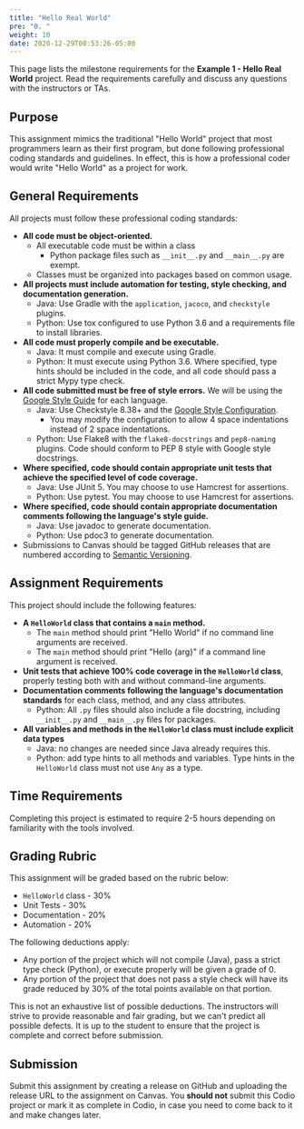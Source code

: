 ```yaml
---
title: "Hello Real World"
pre: "0. "
weight: 10
date: 2020-12-29T00:53:26-05:00
---
```


This page lists the milestone requirements for the **Example 1 - Hello Real World** project. Read the requirements carefully and discuss any questions with the instructors or TAs. 

## Purpose

This assignment mimics the traditional "Hello World" project that most programmers learn as their first program, but done following professional coding standards and guidelines. In effect, this is how a professional coder would write "Hello World" as a project for work. 

## General Requirements

All projects must follow these professional coding standards:

* **All code must be object-oriented.**
  * All executable code must be within a class
    * Python package files such as `__init__.py` and `__main__.py` are exempt.
  * Classes must be organized into packages based on common usage.
* **All projects must include automation for testing, style checking, and documentation generation.**
  * Java: Use Gradle with the `application`, `jacoco`, and `checkstyle` plugins.
  * Python: Use tox configured to use Python 3.6 and a requirements file to install libraries.
* **All code must properly compile and be executable.**
  * Java: It must compile and execute using Gradle.
  * Python: It must execute using Python 3.6. Where specified, type hints should be included in the code, and all code should pass a strict Mypy type check.
* **All code submitted must be free of style errors.** We will be using the [Google Style Guide](https://google.github.io/styleguide/) for each language. 
  * Java: Use Checkstyle 8.38+ and the [Google Style Configuration](https://raw.githubusercontent.com/checkstyle/checkstyle/checkstyle-8.38/src/main/resources/google_checks.xml). 
    * You may modify the configuration to allow 4 space indentations instead of 2 space indentations.
  * Python: Use Flake8 with the `flake8-docstrings` and `pep8-naming` plugins. Code should conform to PEP 8 style with Google style docstrings. 
* **Where specified, code should contain appropriate unit tests that achieve the specified level of code coverage.**
  * Java: Use JUnit 5. You may choose to use Hamcrest for assertions.
  * Python: Use pytest. You may choose to use Hamcrest for assertions.
* **Where specified, code should contain appropriate documentation comments following the language's style guide.**
  * Java: Use javadoc to generate documentation.
  * Python: Use pdoc3 to generate documentation.
* Submissions to Canvas should be tagged GitHub releases that are numbered according to [Semantic Versioning](https://semver.org/).

## Assignment Requirements

This project should include the following features:

* **A `HelloWorld` class that contains a `main` method.**
  * The `main` method should print "Hello World" if no command line arguments are received.
  * The `main` method should print "Hello {arg}" if a command line argument is received.
* **Unit tests that achieve 100% code coverage in the `HelloWorld` class**, properly testing both with and without command-line arguments.
* **Documentation comments following the language's documentation standards** for each class, method, and any class attributes.
  * Python: All `.py` files should also include a file docstring, including `__init__.py` and `__main__.py` files for packages.
* **All variables and methods in the `HelloWorld` class must include explicit data types**
  * Java: no changes are needed since Java already requires this. 
  * Python: add type hints to all methods and variables. Type hints in the `HelloWorld` class must not use `Any` as a type. 
  
## Time Requirements

Completing this project is estimated to require 2-5 hours depending on familiarity with the tools involved.

## Grading Rubric

This assignment will be graded based on the rubric below:

* `HelloWorld` class - 30%
* Unit Tests - 30%
* Documentation - 20%
* Automation - 20%

The following deductions apply:

* Any portion of the project which will not compile (Java), pass a strict type check (Python), or execute properly will be given a grade of 0.
* Any portion of the project that does not pass a style check will have its grade reduced by 30% of the total points available on that portion.

This is not an exhaustive list of possible deductions. The instructors will strive to provide reasonable and fair grading, but we can't predict all possible defects. It is up to the student to ensure that the project is complete and correct before submission. 

## Submission

Submit this assignment by creating a release on GitHub and uploading the release URL to the assignment on Canvas. You **should not** submit this Codio project or mark it as complete in Codio, in case you need to come back to it and make changes later.